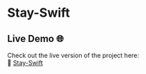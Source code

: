 # Stay-Swift

## Live Demo 🌐
Check out the live version of the project here:  
🔗 [Stay-Swift](https://stay-swift-786.vercel.app)
